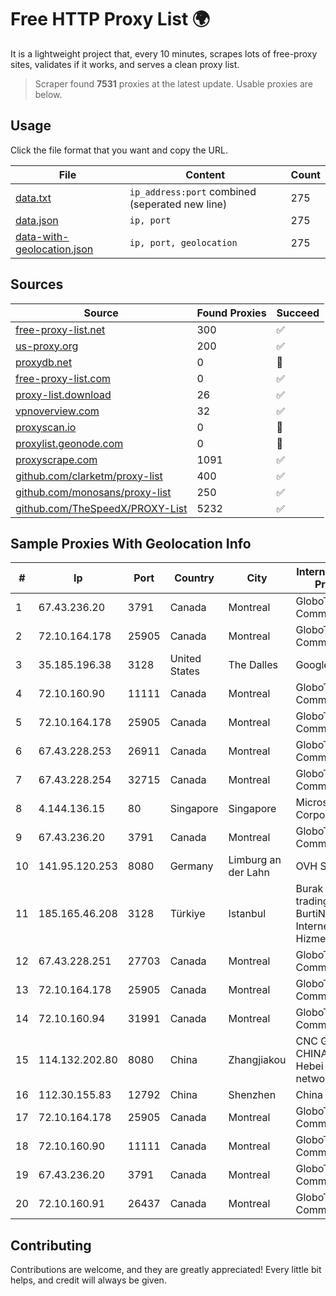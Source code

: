 
# Free HTTP Proxy List 🌍

It is a lightweight project that, every 10 minutes, scrapes lots of free-proxy sites, validates if it works, and serves a clean proxy list.


> Scraper found **7531** proxies at the latest update. Usable proxies are below.

## Usage

Click the file format that you want and copy the URL.


|File|Content|Count|
|----|-------|-----|
|[data.txt](https://raw.githubusercontent.com/themiralay/Proxy-List-World/master/data.txt)|`ip_address:port` combined (seperated new line)|275|
|[data.json](https://raw.githubusercontent.com/themiralay/Proxy-List-World/master/data.json)|`ip, port`|275|
|[data-with-geolocation.json](https://raw.githubusercontent.com/themiralay/Proxy-List-World/master/data-with-geolocation.json)|`ip, port, geolocation`|275|

## Sources

|Source|Found Proxies|Succeed|
|------|-------------|-------|
|[free-proxy-list.net](https://free-proxy-list.net)|300|✅|
|[us-proxy.org](https://www.us-proxy.org)|200|✅|
|[proxydb.net](http://proxydb.net)|0|🚫|
|[free-proxy-list.com](https://free-proxy-list.com/?page=&port=&type%5B%5D=http&type%5B%5D=https&up_time=0&search=Search)|0|✅|
|[proxy-list.download](https://www.proxy-list.download/HTTP)|26|✅|
|[vpnoverview.com](https://vpnoverview.com/privacy/anonymous-browsing/free-proxy-servers)|32|✅|
|[proxyscan.io](https://www.proxyscan.io)|0|🚫|
|[proxylist.geonode.com](https://proxylist.geonode.com/api/proxy-list?limit=300&page=1&sort_by=lastChecked&sort_type=desc&protocols=http,https)|0|🚫|
|[proxyscrape.com](https://api.proxyscrape.com/v2/?request=displayproxies&protocol=http&timeout=10000&country=all&ssl=all&anonymity=all)|1091|✅|
|[github.com/clarketm/proxy-list](https://raw.githubusercontent.com/clarketm/proxy-list/master/proxy-list-raw.txt)|400|✅|
|[github.com/monosans/proxy-list](https://raw.githubusercontent.com/monosans/proxy-list/main/proxies/http.txt)|250|✅|
|[github.com/TheSpeedX/PROXY-List](https://raw.githubusercontent.com/TheSpeedX/PROXY-List/master/http.txt)|5232|✅|


## Sample Proxies With Geolocation Info

|#|Ip|Port|Country|City|Internet Service Provider|
|-|--|----|-------|----|-------------------------|
|1|67.43.236.20|3791|Canada|Montreal|GloboTech Communications|
|2|72.10.164.178|25905|Canada|Montreal|GloboTech Communications|
|3|35.185.196.38|3128|United States|The Dalles|Google LLC|
|4|72.10.160.90|11111|Canada|Montreal|GloboTech Communications|
|5|72.10.164.178|25905|Canada|Montreal|GloboTech Communications|
|6|67.43.228.253|26911|Canada|Montreal|GloboTech Communications|
|7|67.43.228.254|32715|Canada|Montreal|GloboTech Communications|
|8|4.144.136.15|80|Singapore|Singapore|Microsoft Corporation|
|9|67.43.236.20|3791|Canada|Montreal|GloboTech Communications|
|10|141.95.120.253|8080|Germany|Limburg an der Lahn|OVH SAS|
|11|185.165.46.208|3128|Türkiye|Istanbul|Burak Buylu trading as BurtiNET Internet Hizmetleri|
|12|67.43.228.251|27703|Canada|Montreal|GloboTech Communications|
|13|72.10.164.178|25905|Canada|Montreal|GloboTech Communications|
|14|72.10.160.94|31991|Canada|Montreal|GloboTech Communications|
|15|114.132.202.80|8080|China|Zhangjiakou|CNC Group CHINA169 Hebei Province network|
|16|112.30.155.83|12792|China|Shenzhen|China Mobile|
|17|72.10.164.178|25905|Canada|Montreal|GloboTech Communications|
|18|72.10.160.90|11111|Canada|Montreal|GloboTech Communications|
|19|67.43.236.20|3791|Canada|Montreal|GloboTech Communications|
|20|72.10.160.91|26437|Canada|Montreal|GloboTech Communications|



## Contributing

Contributions are welcome, and they are greatly appreciated! Every
little bit helps, and credit will always be given.

